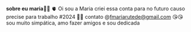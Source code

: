**sobre eu maria**💅💅
🫀
Oi sou a Maria criei essa conta para no futuro causo precise para trabalho #2024 💪💪
contato @fmariarutede@gmail.com 😘😘
sou muito simpática, amo fazer amigos e sou dedicada 
